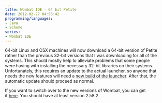 ```yaml
---
title: Wombat IDE - 64 bit Petite
date: 2012-02-27 04:55:42
programming/languages:
- Java
- Scheme
series:
- Wombat IDE
---
```

64-bit Linux and OSX machines will now download a 64-bit version of Petite rather than the previous 32-bit versions that I was downloading for all of the systems. This should mostly help to alleviate problems that some people were having with installing the necessary 32-bit libraries on their systems. Unfortunately, this requires an update to the actual launcher, so anyone that needs the new features will need a <a title="Wombat Download Page" href="http://www.cs.indiana.edu/cgi-pub/c211/wombat/">new build of the launcher</a>. After that, the automatic update should proceed as normal.

If you want to switch over to the new versions of Wombat, you can get it <a title="Wombat Launcher Download" href="http://www.cs.indiana.edu/cgi-pub/c211/wombat/">here</a>. You should have at least version 2.58.2.